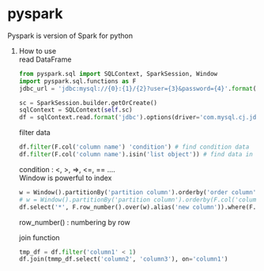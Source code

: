 pyspark
=======
Pyspark is version of Spark for python

1. How to use    
    read DataFrame    
    ```python
    from pyspark.sql import SQLContext, SparkSession, Window
    import pyspark.sql.functions as F
    jdbc_url = 'jdbc:mysql://{0}:{1}/{2}?user={3}&password={4}'.format('server adress', 'port', 'DB name', 'user id', 'password')

    sc = SparkSession.builder.getOrCreate()
    sqlContext = SQLContext(self.sc)
    df = sqlContext.read.format('jdbc').options(driver='com.mysql.cj.jdbc.Driver', url=jdbc_url, dbtable='table name', serverTimezone='UTC').load()

    ```
    filter data    
    ```python
    df.filter(F.col('column name') 'condition') # find condition data
    df.filter(F.col('column name').isin('list object')) # find data in list
    ```
    condition :  <, >, =>, <=, == ....    
    Window is powerful to index    
    ```python
    w = Window().partitionBy('partition column').orderby('order column')
    # w = Window().partitionBy('partition column').orderby(F.col('column name').desc()) # descending order 
    df.select('*', F.row_number().over(w).alias('new column')).where(F.col('new column') <= limit_num) # decending limit
    ```
    row_number() : numbering by row

    join function
    ```python
    tmp_df = df.filter('column1' < 1)
    df.join(tmmp_df.select('column2', 'column3'), on='column1')
    ```
    